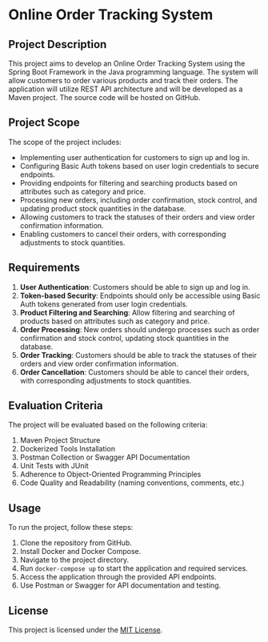 # Online Order Tracking System

## Project Description

This project aims to develop an Online Order Tracking System using the Spring Boot Framework in the Java programming language. The system will allow customers to order various products and track their orders. The application will utilize REST API architecture and will be developed as a Maven project. The source code will be hosted on GitHub.

## Project Scope

The scope of the project includes:

- Implementing user authentication for customers to sign up and log in.
- Configuring Basic Auth tokens based on user login credentials to secure endpoints.
- Providing endpoints for filtering and searching products based on attributes such as category and price.
- Processing new orders, including order confirmation, stock control, and updating product stock quantities in the database.
- Allowing customers to track the statuses of their orders and view order confirmation information.
- Enabling customers to cancel their orders, with corresponding adjustments to stock quantities.

## Requirements

1. **User Authentication**: Customers should be able to sign up and log in.
2. **Token-based Security**: Endpoints should only be accessible using Basic Auth tokens generated from user login credentials.
3. **Product Filtering and Searching**: Allow filtering and searching of products based on attributes such as category and price.
4. **Order Processing**: New orders should undergo processes such as order confirmation and stock control, updating stock quantities in the database.
5. **Order Tracking**: Customers should be able to track the statuses of their orders and view order confirmation information.
6. **Order Cancellation**: Customers should be able to cancel their orders, with corresponding adjustments to stock quantities.

## Evaluation Criteria

The project will be evaluated based on the following criteria:

1. Maven Project Structure
2. Dockerized Tools Installation
3. Postman Collection or Swagger API Documentation
4. Unit Tests with JUnit
5. Adherence to Object-Oriented Programming Principles
6. Code Quality and Readability (naming conventions, comments, etc.)

## Usage

To run the project, follow these steps:

1. Clone the repository from GitHub.
2. Install Docker and Docker Compose.
3. Navigate to the project directory.
4. Run `docker-compose up` to start the application and required services.
5. Access the application through the provided API endpoints.
6. Use Postman or Swagger for API documentation and testing.


## License

This project is licensed under the [MIT License](LICENSE).
